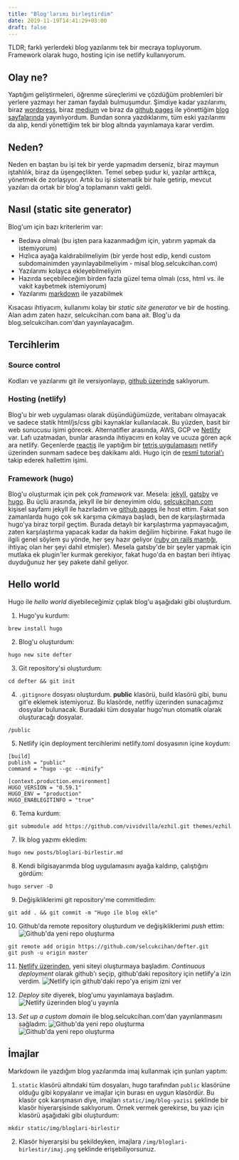 ```yaml
---
title: "Blog'larımı birleştirdim"
date: 2019-11-19T14:41:29+03:00
draft: false
---
```


TLDR; farklı yerlerdeki blog yazılarımı tek bir mecraya topluyorum. Framework olarak hugo, hosting için ise netlify kullanıyorum.

## Olay ne?
Yaptığım geliştirmeleri, öğrenme süreçlerimi ve çözdüğüm problemleri bir yerlere yazmayı her zaman faydalı bulmuşumdur.
Şimdiye kadar yazılarımı, biraz [wordpress](https://selcukcihan.wordpress.com/), biraz [medium](https://medium.com/bulut-aws) ve biraz da [github pages](https://pages.github.com/) ile yönettiğim [blog sayfalarında](http://selcukcihan.com/blog) yayınlıyordum.
Bundan sonra yazdıklarımı, tüm eski yazılarımı da alıp, kendi yönettiğim tek bir blog altında yayınlamaya karar verdim.

## Neden?

Neden en baştan bu işi tek bir yerde yapmadım derseniz, biraz maymun iştahlılık, biraz da üşengeçlikten.
Temel sebep şudur ki, yazılar arttıkça, yönetmek de zorlaşıyor.
Artık bu işi sistematik bir hale getirip, mevcut yazıları da ortak bir blog'a toplamanın vakti geldi.

## Nasıl (static site generator)

Blog'um için bazı kriterlerim var:

* Bedava olmalı (bu işten para kazanmadığım için, yatırım yapmak da istemiyorum)
* Hızlıca ayağa kaldırabilmeliyim (bir yerde host edip, kendi custom subdomainimden yayınlayabilmeliyim - misal blog.selcukcihan.com)
* Yazılarımı kolayca ekleyebilmeliyim
* Hazırda seçebileceğim birden fazla güzel tema olmalı (css, html vs. ile vakit kaybetmek istemiyorum)
* Yazılarımı [markdown](https://daringfireball.net/projects/markdown/) ile yazabilmek

Kısacası ihtiyacım, kullanımı kolay bir *static site generator* ve bir de hosting.
Alan adım zaten hazır, selcukcihan.com bana ait.
Blog'u da blog.selcukcihan.com'dan yayınlayacağım.

## Tercihlerim

### Source control

Kodları ve yazılarımı git ile versiyonlayıp, [github üzerinde](https://github.com/selcukcihan/defter) saklıyorum.

### Hosting (netlify)

Blog'u bir web uygulaması olarak düşündüğümüzde, veritabanı olmayacak ve sadece statik html/js/css gibi kaynaklar kullanılacak.
Bu yüzden, basit bir web sunucusu işimi görecek.
Alternatifler arasında, AWS, GCP ve [Netlify](https://www.netlify.com/) var.
Lafı uzatmadan, bunlar arasında ihtiyacımı en kolay ve ucuza gören açık ara netlify.
Geçenlerde [reactjs](https://reactjs.org/) ile yaptığım bir [tetris uygulamasını](https://tetris.selcukcihan.com/) netlify üzerinden sunmam sadece beş dakikamı aldı.
Hugo için de [resmî tutorial'ı](https://gohugo.io/hosting-and-deployment/hosting-on-netlify/) takip ederek hallettim işimi.


### Framework (hugo)

Blog'u oluşturmak için pek çok *framework* var.
Mesela: [jekyll](https://jekyllrb.com/), [gatsby](https://www.gatsbyjs.org/) ve [hugo](https://gohugo.io/).
Bu üçlü arasında, jekyll ile bir deneyimim oldu, [selcukcihan.com](https://www.selcukcihan.com) kişisel sayfamı jekyll ile hazırladım ve [github pages](https://github.com/selcukcihan/selcukcihan.github.io) ile host ettim.
Fakat son zamanlarda hugo çok sık karşıma çıkmaya başladı, ben de karşılaştırmada hugo'ya biraz torpil geçtim.
Burada detaylı bir karşılaştırma yapmayacağım, zaten karşılaştırma yapacak kadar da hakim değilim hiçbirine.
Fakat hugo ile ilgili genel söylem şu yönde, her şey hazır geliyor ([ruby on rails mantığı](https://rubyonrails.org/doctrine/), ihtiyaç olan her şeyi dahil etmişler).
Mesela gatsby'de bir şeyler yapmak için mutlaka ek plugin'ler kurmak gerekiyor, fakat hugo'da en baştan beri ihtiyaç duyduğunuz her şey pakete dahil geliyor.

## Hello world

Hugo ile *hello world* diyebileceğimiz çıplak blog'u aşağıdaki gibi oluşturdum.

1. Hugo'yu kurdum:

```
brew install hugo
```

2. Blog'u oluşturdum:

```
hugo new site defter
```

3. Git repository'si oluşturdum:

```
cd defter && git init
```

4. `.gitignore` dosyası oluşturdum. **public** klasörü, build klasörü gibi, bunu git'e eklemek istemiyoruz. Bu klasörde, netlfiy üzerinden sunacağımız dosyalar bulunacak. Buradaki tüm dosyalar hugo'nun otomatik olarak oluşturacağı dosyalar.

```
/public

```

5. Netlify için deployment tercihlerimi netlify.toml dosyasının içine koydum:

```
[build]
publish = "public"
command = "hugo --gc --minify"

[context.production.environment]
HUGO_VERSION = "0.59.1"
HUGO_ENV = "production"
HUGO_ENABLEGITINFO = "true"

```

6. Tema kurdum:

```
git submodule add https://github.com/vividvilla/ezhil.git themes/ezhil
```

7. İlk blog yazımı ekledim:

```
hugo new posts/bloglari-birlestir.md
```

8. Kendi bilgisayarımda blog uygulamasını ayağa kaldırıp, çalıştığını gördüm:

```
hugo server -D
```

9. Değişikliklerimi git repository'me commitledim:

```
git add . && git commit -m "Hugo ile blog ekle"
```

10. Github'da remote repository oluşturdum ve değişikliklerimi *push* ettim:
![Github'da yeni repo oluşturma][1]

```
git remote add origin https://github.com/selcukcihan/defter.git
git push -u origin master
```

11. [Netlify üzerinden](https://app.netlify.com/start), yeni siteyi oluşturmaya başladım. *Continuous deployment* olarak github'ı seçip, github'daki repository için netlify'a izin verdim.
![Netlify için github'daki repo'ya erişim izni ver][2]

12. *Deploy site* diyerek, blog'umu yayınlamaya başladım.
![Netlify üzerinden blog'u yayınla][3]

[1]: /img/bloglari-birlestir/github_create_repo.png
[2]: /img/bloglari-birlestir/github_netlify_permission.png
[3]: /img/bloglari-birlestir/netlify_deployment.png
[4]: /img/bloglari-birlestir/netlify_setup_custom_domain.png
[5]: /img/bloglari-birlestir/netlify_setup_custom_domain_2.png

13. *Set up a custom domain* ile blog.selcukcihan.com'dan yayınlanmasını sağladım:
![Github'da yeni repo oluşturma][4]
![Github'da yeni repo oluşturma][5]


## İmajlar

Markdown ile yazdığım blog yazılarımda imaj kullanmak için şunları yaptım:

1. `static` klasörü altındaki tüm dosyaları, hugo tarafından `public` klasörüne olduğu gibi kopyalanır ve imajlar için burası en uygun klasördür.
Bu klasör çok karışmasın diye, imajları `static/img/blog-yazisi` şeklinde bir klasör hiyerarşisinde saklıyorum.
Örnek vermek gerekirse, bu yazı için klasörü aşağıdaki gibi oluşturdum:

```
mkdir static/img/bloglari-birlestir
```

2. Klasör hiyerarşisi bu şekildeyken, imajlara `/img/bloglari-birlestir/imaj.png` şeklinde erişebiliyorsunuz.









